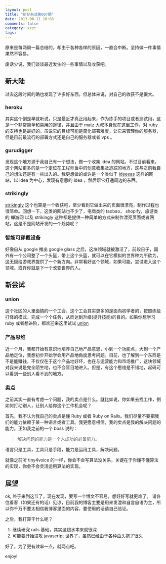 ```yaml
---
layout: post
title: "新仔杂谈第007期"
date: 2013-08-11 16:08
comments: false
category: xzzt
tags:
---
```



原来是每两周一篇总结的，却由于各种各样的原因，一直会中断。坚持做一件事情果然不容易。

废话少说，我们谈谈最近发生的一些事情以及收获吧。

<!--more-->

## 新大陆

过去这段时间的确也发现了许多好东西，但总体来说，对自己的收获不是很大。

### heroku

其实这个倒是早就听说，只是最近才真正用起来，作为练手的项目或者测试用，这是一个非常简单和易用的途径，并且由于 matz 大叔本身就在这里工作，对 ruby 的支持也是最好的。虽说它的目标可能是简化部署难度，让它来管理你的服务器，但是目前最流行的部署方式还是自己的服务器或者 vps 。

### gurudigger

发现这个地方源于我自己有一个想法，做一个收集 idea 的网站。不过目前看来，这个网站更多的是一个定位在工程师当中的创意收集及追踪的地方，这与之前我自己的想法还是有一些出入的。我更想做的或许是一个类似于 [ideeeas](http://www.ideeeas.com) 这样的网站，以 idea 为中心，发现有意思的 idea ，然后帮它打通周边的东西。

### strikingly

[strikingly](http://www.strikingly.com/) 这个也算是一个收获吧，至少看到它做出来的页面很漂亮，制作过程也很简单。回想一下，这类的网站也不少了，电商类的 taobao， shopify，旅游类的 蝉游网 以及 strikingly 这种都是提供一种简单的方式来制作漂亮页面或者网站，这是不是网站开发的一个趋势呢？

### 智能可穿戴设备

好像自从 google 推出 google glass 之后，这块领域就被激活了，前段日子，国外有一个公司整了一个头盔，带上这个头盔，就可以在它模拟的世界种为所欲为，这无疑给游戏界提供了一个新方向。非常看好这个领域，如果可能，尝试进入这个领域，或许你就是下一个改变世界的人。

## 新尝试

### union

这个社区的人里面搞的一个工会，这个工会其实更多的是面向初学者的，按照练级打怪的模式，完成一个个任务，从而达到升级(提升技能)的目的。如果你想学习 ruby 或者想进阶，都欢迎来这里试试 [union](http://rubyunion.com)

### 产品思维

近一个月，我都开始有意识地培养自己地产品意思，小到一个功能点，大到一个产品地定位，我想初步开始学会用产品地角度思考问题。目前，也了解到一个东西是不是能赚钱，不仅仅在于这个产品地好坏，也在与运营能力和市场推广，这块领域对我来说是完全陌生地，也不会盲目地进入。但是，有这个思维是不错地，起码可以看到一些别人看不到的地方。


### 卖点

之前其实一直有考虑一个问题，我的卖点是什么。就比如说，你如果去找工作，例如何打动别人，让别人给你这个工作机会呢？

首先，我不认为我自己的卖点是懂 Ruby 或者 Ruby on Rails。我们尽量不要把我们的能力依赖于某一种语言或者工具。我更愿意相信，我的卖点是我的解决问题的能力。正如我之前的一个 boss 说的：

> 解决问题的能力是一个人成功的必备能力。

语言只是工具，工具只是手段，能力是运用工具，解决问题。

就像之前听 tiny4voice 的一样，你会不会写算法没关系，关键在于你懂不懂算法的实现，你会不会灵活运用算法的实现。


## 展望

ok, 终于来到这节了，现在发现，要写一个博文不容易，想好好写就更难了。
请各位看客（如果还有的话）见谅，目前我的博客主要是用来发泄和自言自语为主，所以你千万不要太相信我博客里面的内容，要使用的话请自己验证。

之后，我打算干什么呢？

1. 继续研究 rails 基础，其实这趟水本来就很深
2. 可能要开始进攻 javascript 世界了，虽然已经由于各种由头拖了很久


好了，为了更有效率一点，就两点吧。

enjoy!
